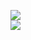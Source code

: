 [![](https://img.shields.io/badge/Made%20With-Github%20Spray-lightgrey.svg?style=for-the-badge&logo=github)](https://github.com/Annihil/github-spray#9224)  
[![](https://i.imgur.com/2DrTn0Z.gif)](https://github.com/Annihil/github-spray)